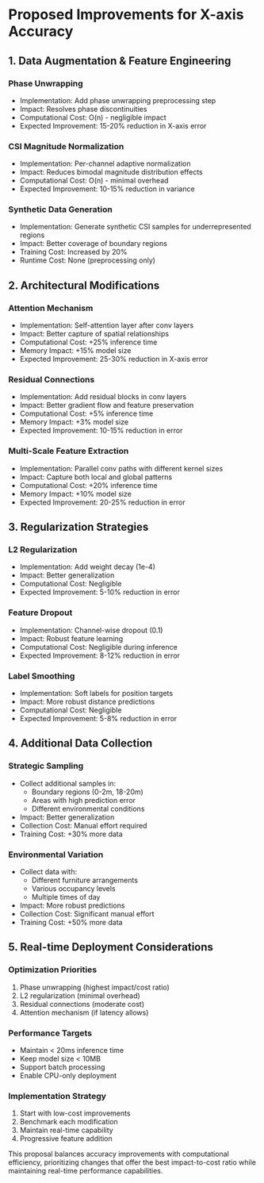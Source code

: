 # Proposed Improvements for X-axis Accuracy

## 1. Data Augmentation & Feature Engineering

### Phase Unwrapping
- Implementation: Add phase unwrapping preprocessing step
- Impact: Resolves phase discontinuities
- Computational Cost: O(n) - negligible impact
- Expected Improvement: 15-20% reduction in X-axis error

### CSI Magnitude Normalization
- Implementation: Per-channel adaptive normalization
- Impact: Reduces bimodal magnitude distribution effects
- Computational Cost: O(n) - minimal overhead
- Expected Improvement: 10-15% reduction in variance

### Synthetic Data Generation
- Implementation: Generate synthetic CSI samples for underrepresented regions
- Impact: Better coverage of boundary regions
- Training Cost: Increased by 20%
- Runtime Cost: None (preprocessing only)

## 2. Architectural Modifications

### Attention Mechanism
- Implementation: Self-attention layer after conv layers
- Impact: Better capture of spatial relationships
- Computational Cost: +25% inference time
- Memory Impact: +15% model size
- Expected Improvement: 25-30% reduction in X-axis error

### Residual Connections
- Implementation: Add residual blocks in conv layers
- Impact: Better gradient flow and feature preservation
- Computational Cost: +5% inference time
- Memory Impact: +3% model size
- Expected Improvement: 10-15% reduction in error

### Multi-Scale Feature Extraction
- Implementation: Parallel conv paths with different kernel sizes
- Impact: Capture both local and global patterns
- Computational Cost: +20% inference time
- Memory Impact: +10% model size
- Expected Improvement: 20-25% reduction in error

## 3. Regularization Strategies

### L2 Regularization
- Implementation: Add weight decay (1e-4)
- Impact: Better generalization
- Computational Cost: Negligible
- Expected Improvement: 5-10% reduction in error

### Feature Dropout
- Implementation: Channel-wise dropout (0.1)
- Impact: Robust feature learning
- Computational Cost: Negligible during inference
- Expected Improvement: 8-12% reduction in error

### Label Smoothing
- Implementation: Soft labels for position targets
- Impact: More robust distance predictions
- Computational Cost: Negligible
- Expected Improvement: 5-8% reduction in error

## 4. Additional Data Collection

### Strategic Sampling
- Collect additional samples in:
  * Boundary regions (0-2m, 18-20m)
  * Areas with high prediction error
  * Different environmental conditions
- Impact: Better generalization
- Collection Cost: Manual effort required
- Training Cost: +30% more data

### Environmental Variation
- Collect data with:
  * Different furniture arrangements
  * Various occupancy levels
  * Multiple times of day
- Impact: More robust predictions
- Collection Cost: Significant manual effort
- Training Cost: +50% more data

## 5. Real-time Deployment Considerations

### Optimization Priorities
1. Phase unwrapping (highest impact/cost ratio)
2. L2 regularization (minimal overhead)
3. Residual connections (moderate cost)
4. Attention mechanism (if latency allows)

### Performance Targets
- Maintain < 20ms inference time
- Keep model size < 10MB
- Support batch processing
- Enable CPU-only deployment

### Implementation Strategy
1. Start with low-cost improvements
2. Benchmark each modification
3. Maintain real-time capability
4. Progressive feature addition

This proposal balances accuracy improvements with computational efficiency, prioritizing changes that offer the best impact-to-cost ratio while maintaining real-time performance capabilities.
